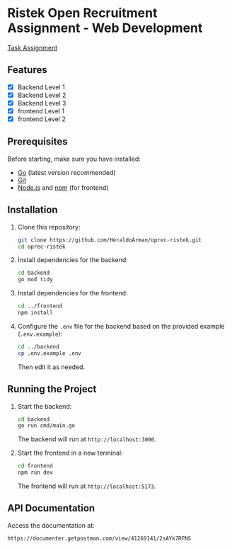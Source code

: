 # Ristek Open Recruitment Assignment - Web Development
[Task Assignment](https://docs.google.com/document/d/1NO3Qd4p4QVDM-eYQ0QzYsS9gPthA7LazR-BimuhE3tE/edit?usp=sharing)
## Features
- [x] Backend Level 1
- [x] Backend Level 2
- [x] Backend Level 3
- [x] frontend Level 1
- [x] frontend Level 2

## Prerequisites
Before starting, make sure you have installed:
- [Go](https://go.dev/doc/install) (latest version recommended)
- [Git](https://git-scm.com/)
- [Node.js](https://nodejs.org/) and [npm](https://www.npmjs.com/) (for frontend)

## Installation

1. Clone this repository:
   ```sh
   git clone https://github.com/HeraldoArman/oprec-ristek.git
   cd oprec-ristek
   ```

2. Install dependencies for the backend:
   ```sh
   cd backend
   go mod tidy
   ```

3. Install dependencies for the frontend:
   ```sh
   cd ../frontend
   npm install
   ```

4. Configure the `.env` file for the backend based on the provided example (`.env.example`):
   ```sh
   cd ../backend
   cp .env.example .env
   ```
   Then edit it as needed.



## Running the Project

1. Start the backend:
   ```sh
   cd backend
   go run cmd/main.go
   ```
   The backend will run at `http://localhost:3000`.

2. Start the frontend in a new terminal:
   ```sh
   cd frontend
   npm run dev
   ```
   The frontend will run at `http://localhost:5173`.

## API Documentation
Access the documentation at:
```
https://documenter.getpostman.com/view/41269141/2sAYk7RPNS
```




